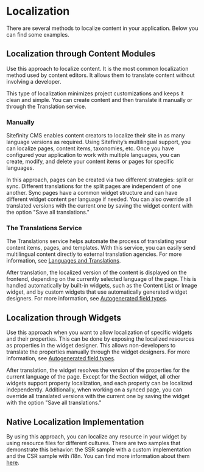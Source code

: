 # Localization

There are several methods to localize content in your application. Below you can find some examples.

## Localization through Content Modules
Use this approach to localize content. It is the most common localization method used by content editors. It allows them to translate content without involving a developer.

This type of localization minimizes project customizations and keeps it clean and simple. You can create content and then translate it manually or through the Translation service.

### Manually
Sitefinity CMS enables content creators to localize their site in as many language versions as required. Using Sitefinity’s multilingual support, you can localize pages, content items, taxonomies, etc. Once you have configured your application to work with multiple languages, you can create, modify, and delete your content items or pages for specific languages.

In this approach, pages can be created via two different strategies: split or sync. Different translations for the split pages are independent of one another. Sync pages have a common widget structure and can have different widget content per language if needed. You can also override all translated versions with the current one by saving the widget content with the option "Save all translations."

### The Translations Service
The Translations service helps automate the process of translating your content items, pages, and templates. With this service, you can easily send multilingual content directly to external translation agencies.
For more information, see [Languages and Translations](https://www.progress.com/documentation/sitefinity-cms/multilingual-translate-your-website).

After translation, the localized version of the content is displayed on the frontend, depending on the currently selected language of the page. This is handled automatically by built-in widgets, such as the Content List or Image widget, and by custom widgets that use automatically generated widget designers.
For more information, see [Autogenerated field types](https://www.progress.com/documentation/sitefinity-cms/autogenerated-field-types).

## Localization through Widgets

Use this approach when you want to allow localization of specific widgets and their properties. This can be done by exposing the localized resources as properties in the widget designer. This allows non-developers to translate the properties manually through the widget designers.
For more information, see [Autogenerated field types](https://www.progress.com/documentation/sitefinity-cms/autogenerated-field-types).

After translation, the widget resolves the version of the properties for the current language of the page. Except for the Section widget, all other widgets support property localization, and each property can be localized independently. Additionally, when working on a synced page, you can override all translated versions with the current one by saving the widget with the option "Save all translations."

## Native Localization Implementation

By using this approach, you can localize any resource in your widget by using resource files for different cultures. There are two samples that demonstrate this behavior: the SSR sample with a custom implementation and the CSR sample with i18n.
You can find more information about them [here](/examples/src/localization/README.md).
